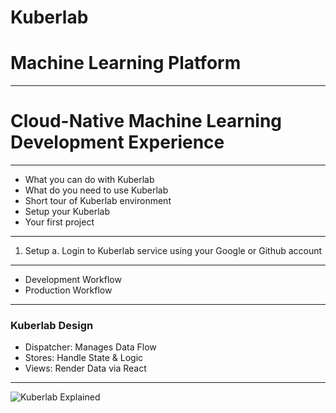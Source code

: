 # Kuberlab 
# Machine Learning Platform

---

# Cloud-Native Machine Learning Development Experience

---

- What you can do with Kuberlab
- What do you need to use Kuberlab
- Short tour of Kuberlab environment
- Setup your Kuberlab
- Your first project

---

1. Setup
  a. Login to Kuberlab service using your Google or Github account

---

- Development Workflow
- Production Workflow

---

### Kuberlab Design

- Dispatcher: Manages Data Flow
- Stores: Handle State & Logic
- Views: Render Data via React

---

![Kuberlab Explained](https://facebook.github.io/flux/img/flux-simple-f8-diagram-explained-1300w.png)

